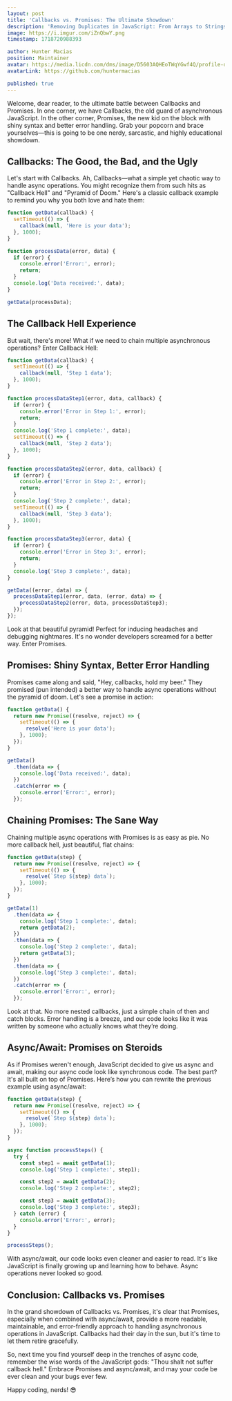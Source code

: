 ```yaml
---
layout: post
title: 'Callbacks vs. Promises: The Ultimate Showdown'
description: 'Removing Duplicates in JavaScript: From Arrays to Strings'
image: https://i.imgur.com/iZnQbwY.png
timestamp: 1718720988393

author: Hunter Macias
position: Maintainer
avatar: https://media.licdn.com/dms/image/D5603AQHEoTWqYGwf4Q/profile-displayphoto-shrink_200_200/0/1712502758289?e=2147483647&v=beta&t=VxzuymWP5oP6ckzi5yzhonKYr9AsDtZnD81oO45-nXo
avatarLink: https://github.com/huntermacias

published: true
---
```


Welcome, dear reader, to the ultimate battle between Callbacks and Promises. In one corner, we have Callbacks, the old guard of asynchronous JavaScript. In the other corner, Promises, the new kid on the block with shiny syntax and better error handling. Grab your popcorn and brace yourselves—this is going to be one nerdy, sarcastic, and highly educational showdown.

## Callbacks: The Good, the Bad, and the Ugly
Let's start with Callbacks. Ah, Callbacks—what a simple yet chaotic way to handle async operations. You might recognize them from such hits as "Callback Hell" and "Pyramid of Doom." Here's a classic callback example to remind you why you both love and hate them:

```js [callbacks.js] copy
function getData(callback) {
  setTimeout(() => {
    callback(null, 'Here is your data');
  }, 1000);
}

function processData(error, data) {
  if (error) {
    console.error('Error:', error);
    return;
  }
  console.log('Data received:', data);
}

getData(processData);
```

## The Callback Hell Experience
But wait, there's more! What if we need to chain multiple asynchronous operations? Enter Callback Hell:

```js [callback-hell.js] copy
function getData(callback) {
  setTimeout(() => {
    callback(null, 'Step 1 data');
  }, 1000);
}

function processDataStep1(error, data, callback) {
  if (error) {
    console.error('Error in Step 1:', error);
    return;
  }
  console.log('Step 1 complete:', data);
  setTimeout(() => {
    callback(null, 'Step 2 data');
  }, 1000);
}

function processDataStep2(error, data, callback) {
  if (error) {
    console.error('Error in Step 2:', error);
    return;
  }
  console.log('Step 2 complete:', data);
  setTimeout(() => {
    callback(null, 'Step 3 data');
  }, 1000);
}

function processDataStep3(error, data) {
  if (error) {
    console.error('Error in Step 3:', error);
    return;
  }
  console.log('Step 3 complete:', data);
}

getData((error, data) => {
  processDataStep1(error, data, (error, data) => {
    processDataStep2(error, data, processDataStep3);
  });
});
```

Look at that beautiful pyramid! Perfect for inducing headaches and debugging nightmares. It's no wonder developers screamed for a better way. Enter Promises.

## Promises: Shiny Syntax, Better Error Handling
Promises came along and said, "Hey, callbacks, hold my beer." They promised (pun intended) a better way to handle async operations without the pyramid of doom. Let's see a promise in action:


```js [enter-promises.js] copy
function getData() {
  return new Promise((resolve, reject) => {
    setTimeout(() => {
      resolve('Here is your data');
    }, 1000);
  });
}

getData()
  .then(data => {
    console.log('Data received:', data);
  })
  .catch(error => {
    console.error('Error:', error);
  });
```

## Chaining Promises: The Sane Way
Chaining multiple async operations with Promises is as easy as pie. No more callback hell, just beautiful, flat chains:
```js [chaining-promises.js] copy
function getData(step) {
  return new Promise((resolve, reject) => {
    setTimeout(() => {
      resolve(`Step ${step} data`);
    }, 1000);
  });
}

getData(1)
  .then(data => {
    console.log('Step 1 complete:', data);
    return getData(2);
  })
  .then(data => {
    console.log('Step 2 complete:', data);
    return getData(3);
  })
  .then(data => {
    console.log('Step 3 complete:', data);
  })
  .catch(error => {
    console.error('Error:', error);
  });
```

Look at that. No more nested callbacks, just a simple chain of then and catch blocks. Error handling is a breeze, and our code looks like it was written by someone who actually knows what they’re doing.

## Async/Await: Promises on Steroids
As if Promises weren't enough, JavaScript decided to give us async and await, making our async code look like synchronous code. The best part? It's all built on top of Promises. Here’s how you can rewrite the previous example using async/await:

```js [async-await.js] copy
function getData(step) {
  return new Promise((resolve, reject) => {
    setTimeout(() => {
      resolve(`Step ${step} data`);
    }, 1000);
  });
}

async function processSteps() {
  try {
    const step1 = await getData(1);
    console.log('Step 1 complete:', step1);

    const step2 = await getData(2);
    console.log('Step 2 complete:', step2);

    const step3 = await getData(3);
    console.log('Step 3 complete:', step3);
  } catch (error) {
    console.error('Error:', error);
  }
}

processSteps();
```

With async/await, our code looks even cleaner and easier to read. It's like JavaScript is finally growing up and learning how to behave. Async operations never looked so good.

## Conclusion: Callbacks vs. Promises
In the grand showdown of Callbacks vs. Promises, it's clear that Promises, especially when combined with async/await, provide a more readable, maintainable, and error-friendly approach to handling asynchronous operations in JavaScript. Callbacks had their day in the sun, but it's time to let them retire gracefully.

So, next time you find yourself deep in the trenches of async code, remember the wise words of the JavaScript gods: "Thou shalt not suffer callback hell." Embrace Promises and async/await, and may your code be ever clean and your bugs ever few.

Happy coding, nerds! 😎